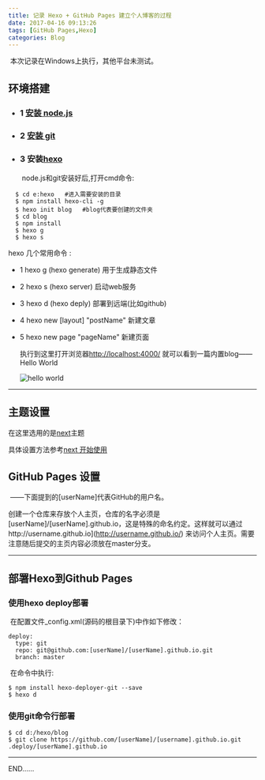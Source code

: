 ```yaml
---
title: 记录 Hexo + GitHub Pages 建立个人博客的过程
date: 2017-04-16 09:13:26
tags: [GitHub Pages,Hexo]
categories: Blog
---
```


​		本次记录在Windows上执行，其他平台未测试。


## 环境搭建

* ### 1 [安装 node.js](http://www.runoob.com/nodejs/nodejs-install-setup.html)  

* ### 2 [安装 git](https://git-scm.com/)

* ### 3 安装[hexo](https://hexo.io/)

  ​	node.js和git安装好后,打开cmd命令:

```
  $ cd e:hexo   #进入需要安装的目录
  $ npm install hexo-cli -g 
  $ hexo init blog   #blog代表要创建的文件夹
  $ cd blog
  $ npm install
  $ hexo g
  $ hexo s
```
  hexo 几个常用命令 :
* 1 hexo g  (hexo generate) 用于生成静态文件
* 2 hexo s  (hexo server) 启动web服务
* 3 hexo d  (hexo deply) 部署到远端(比如github)
* 4 hexo new [layout] "postName" 新建文章
* 5 hexo new page "pageName" 新建页面

    执行到这里打开浏览器[http://localhost:4000/](http://localhost:4000/) 就可以看到一篇内置blog——Hello World

    ![hello world](http://oohcvxj2i.bkt.clouddn.com/blogindex.jpg)

***

## 主题设置

在这里选用的是[next](http://theme-next.iissnan.com/)主题

具体设置方法参考[next 开始使用](http://theme-next.iissnan.com/getting-started.html)

## GitHub Pages 设置

​	——下面提到的[userName]代表GitHub的用户名。

​	创建一个仓库来存放个人主页，仓库的名字必须是[userName]/[userName].github.io，这是特殊的命名约定。这样就可以通过http://username.github.io](http://username.github.io/) 来访问个人主页。需要注意随后提交的主页内容必须放在master分支。

***

## 部署Hexo到Github Pages

### 使用hexo deploy部署

​	在配置文件_config.xml(源码的根目录下)中作如下修改：

```
deploy:
  type: git
  repo: git@github.com:[userName]/[userName].github.io.git
  branch: master
```

​	在命令中执行:

```
$ npm install hexo-deployer-git --save
$ hexo d
```

### 使用git命令行部署

```
$ cd d:/hexo/blog
$ git clone https://github.com/[userName]/[username].github.io.git .deploy/[userName].github.io
```



***



END......